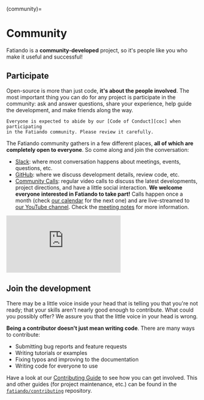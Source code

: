 (community)=
# Community

<p class="lead">
Fatiando is a <strong>community-developed</strong> project, so it's people
like you who make it useful and successful!
</p>

## <i class="fa fa-comments"></i> Participate

Open-source is more than just code, **it's about the people involved**.
The most important thing you can do for any project is participate in the
community: ask and answer questions, share your experience, help guide the
development, and make friends along the way.

```{important}
Everyone is expected to abide by our [Code of Conduct][coc] when participating
in the Fatiando community. Please review it carefully.
```

The Fatiando community gathers in a few different places, **all of which are
completely open to everyone**. So come along and join the conversation:

<ul class="fa-ul">
  <li>
  <i class="fa-li fab fa-slack fa-fw"></i> <a href="http://contact.fatiando.org/">Slack</a>:
  where most conversation happens about meetings, events, questions, etc.
  </li>
  <li>
  <i class="fa-li fab fa-github fa-fw"></i> <a href="https://github.com/fatiando/">GitHub</a>:
  where we discuss development details, review code, etc.
  </li>
  <li>
  <i class="fa-li fa fa-microphone-alt fa-fw"></i> <a href="https://github.com/fatiando/meeting-notes">Community Calls</a>:
  regular video calls to discuss the latest developments, project
  directions, and have a little social interaction. <strong>We welcome everyone
  interested in Fatiando to take part!</strong> Calls happen once a month (check
  <a href="http://calendar.fatiando.org">our calendar</a> for the next one)
  and are live-streamed to
  <a href="https://www.youtube.com/FatiandoOrg">our YouTube channel</a>.
  Check the <a href="https://github.com/fatiando/meeting-notes">meeting notes</a>
  for more information.
  </li>
</ul>

<div class="ratio ratio-16x9">
  <iframe src="https://www.youtube-nocookie.com/embed/videoseries?list=PLPA_RM8wsOqIEBLICo3v7f_A1WnLcwJld" frameborder="0" allowfullscreen></iframe>
</div>

## <i class="fa fa-cog"></i> Join the development

There may be a little voice inside your head that is telling you that you're
not ready; that your skills aren't nearly good
enough to contribute.
What could you possibly offer?
We assure you that the little voice in your head is wrong.

**Being a contributor doesn't just mean writing code**.
There are many ways to contribute:

<ul class="fa-ul">
  <li><i class="fa-li fa fa-bug fa-fw"></i> Submitting bug reports and feature requests</li>
  <li><i class="fa-li fa fa-book fa-fw"></i> Writing tutorials or examples</li>
  <li><i class="fa-li fa fa-hammer fa-fw"></i> Fixing typos and improving to the documentation</li>
  <li><i class="fa-li fa fa-terminal fa-fw"></i> Writing code for everyone to use</li>
</ul>

Have a look at our [Contributing Guide][contrib] to see how you can get
involved.
This and other guides (for project maintenance, etc.) can be found in the
[<i class="fab fa-github"></i> `fatiando/contributing`][contrib-repo]
repository.

[coc]: https://github.com/fatiando/contributing/blob/master/CODE_OF_CONDUCT.md
[contrib]: https://github.com/fatiando/contributing/blob/master/CONTRIBUTING.md
[contrib-repo]: https://github.com/fatiando/contributing
